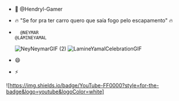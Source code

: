 - 👋 @Hendryl-Gamer
- 🔥 "Se for pra ter carro quero que saía fogo pelo escapamento" 🔥
-       @NEYMAR                                                         @LAMINEYAMAL
   ![NeyNeymarGIF (2)](https://github.com/user-attachments/assets/4d38c800-7dfb-44e5-b393-c00d7c6da14a)
   ![LamineYamalCelebrationGIF](https://github.com/user-attachments/assets/29101c33-2321-47ef-ab70-a9f5bb7340b7)

- 😄 
- ⚡ 

![https://img.shields.io/badge/YouTube-FF0000?style=for-the-badge&logo=youtube&logoColor=white]
